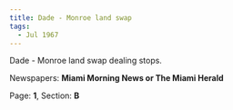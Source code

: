 ```yaml
---  
title: Dade - Monroe land swap  
tags:  
  - Jul 1967  
---  
```

  
Dade - Monroe land swap dealing stops.  
  
Newspapers: **Miami Morning News or The Miami Herald**  
  
Page: **1**, Section: **B** 
